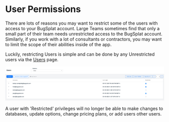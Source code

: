 # User Permissions

There are lots of reasons you may want to restrict some of the users with access to your BugSplat account. Large Teams sometimes find that only a small part of their team needs unrestricted access to the BugSplat account. Similarly, if you work with a lot of consultants or contractors, you may want to limit the scope of their abilities inside of the app.

Luckily, restricting Users is simple and can be done by any Unrestricted users via the [Users](https://app.bugsplat.com/v2/users) page.

![Request User Access](../../.gitbook/assets/users-page.png)

A user with 'Restricted' privileges will no longer be able to make changes to databases, update options, change pricing plans, or add users other users.

